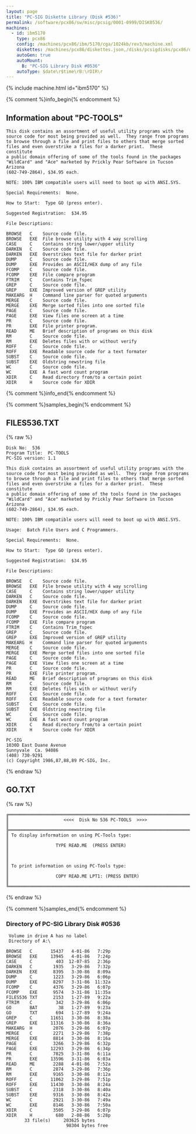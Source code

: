 ```yaml
---
layout: page
title: "PC-SIG Diskette Library (Disk #536)"
permalink: /software/pcx86/sw/misc/pcsig/0001-0999/DISK0536/
machines:
  - id: ibm5170
    type: pcx86
    config: /machines/pcx86/ibm/5170/cga/1024kb/rev3/machine.xml
    diskettes: /machines/pcx86/diskettes.json,/disks/pcsigdisks/pcx86/diskettes.json
    autoGen: true
    autoMount:
      B: "PC-SIG Library Disk #0536"
    autoType: $date\r$time\rB:\rDIR\r
---
```


{% include machine.html id="ibm5170" %}

{% comment %}info_begin{% endcomment %}

## Information about "PC-TOOLS"

    This disk contains an assortment of useful utility programs with the
    source code for most being provided as well.  They range from programs
    to browse through a file and print files to others that merge sorted
    files and even overstrike a files for a darker print.  These constitute
    a public domain offering of some of the tools found in the packages
    "WildCard" and "Ace" marketed by Prickly Pear Software in Tucson Arizona
    (602-749-2864), $34.95 each.
    
    NOTE: 100% IBM compatible users will need to boot up with ANSI.SYS.
    
    Special Requirements:  None.
    
    How to Start:  Type GO (press enter).
    
    Suggested Registration:  $34.95
    
    File Descriptions:
    
    BROWSE   C    Source code file.
    BROWSE   EXE  File browse utility with 4 way scrolling
    CASE     C    Contains string lower/upper utility
    DARKEN   C    Source code file.
    DARKEN   EXE  Overstrikes text file for darker print
    DUMP     C    Source code file.
    DUMP     EXE  Provides an ASCII/HEX dump of any file
    FCOMP    C    Source code file.
    FCOMP    EXE  File compare program
    FTRIM    C    Contains Trim_fspec
    GREP     C    Source code file.
    GREP     EXE  Improved version of GREP utility
    MAKEARG  H    Command line parser for quoted arguments
    MERGE    C    Source code file.
    MERGE    EXE  Merge sorted files into one sorted file
    PAGE     C    Source code file.
    PAGE     EXE  View files one screen at a time
    PR       C    Source code file.
    PR       EXE  File printer program.
    READ     ME   Brief description of programs on this disk
    RM       C    Source code file.
    RM       EXE  Deletes files with or without verify
    ROFF     C    Source code file.
    ROFF     EXE  Readable source code for a text formater
    SUBST    C    Source code file.
    SUBST    EXE  Oldstring newstring file
    WC       C    Source code file.
    WC       EXE  A fast word count program
    XDIR     C    Read directory from/to a certain point
    XDIR     H    Source code for XDIR
{% comment %}info_end{% endcomment %}

{% comment %}samples_begin{% endcomment %}

## FILES536.TXT

{% raw %}
```
Disk No:  536
Program Title:  PC-TOOLS
PC-SIG version: 1.1

This disk contains an assortment of useful utility programs with the
source code for most being provided as well.  They range from programs
to browse through a file and print files to others that merge sorted
files and even overstrike a files for a darker print.  These constitute
a public domain offering of some of the tools found in the packages
"WildCard" and "Ace" marketed by Prickly Pear Software in Tucson Arizona
(602-749-2864), $34.95 each.

NOTE: 100% IBM compatible users will need to boot up with ANSI.SYS.

Usage:  Batch File Users and C Programmers.

Special Requirements:  None.

How to Start:  Type GO (press enter).

Suggested Registration:  $34.95

File Descriptions:

BROWSE   C    Source code file.
BROWSE   EXE  File browse utility with 4 way scrolling
CASE     C    Contains string lower/upper utility
DARKEN   C    Source code file.
DARKEN   EXE  Overstrikes text file for darker print
DUMP     C    Source code file.
DUMP     EXE  Provides an ASCII/HEX dump of any file
FCOMP    C    Source code file.
FCOMP    EXE  File compare program
FTRIM    C    Contains Trim_fspec
GREP     C    Source code file.
GREP     EXE  Improved version of GREP utility
MAKEARG  H    Command line parser for quoted arguments
MERGE    C    Source code file.
MERGE    EXE  Merge sorted files into one sorted file
PAGE     C    Source code file.
PAGE     EXE  View files one screen at a time
PR       C    Source code file.
PR       EXE  File printer program.
READ     ME   Brief description of programs on this disk
RM       C    Source code file.
RM       EXE  Deletes files with or without verify
ROFF     C    Source code file.
ROFF     EXE  Readable source code for a text formater
SUBST    C    Source code file.
SUBST    EXE  Oldstring newstring file
WC       C    Source code file.
WC       EXE  A fast word count program
XDIR     C    Read directory from/to a certain point
XDIR     H    Source code for XDIR

PC-SIG
1030D East Duane Avenue
Sunnyvale  Ca. 94086
(408) 730-9291
(c) Copyright 1986,87,88,89 PC-SIG, Inc.

```
{% endraw %}

## GO.TXT

{% raw %}
```
╔═════════════════════════════════════════════════════════════════════════╗
║                     <<<<  Disk No 536 PC-TOOLS  >>>>                    ║
╠═════════════════════════════════════════════════════════════════════════╣
║ To display information on using PC-Tools type:                          ║
║                  TYPE READ.ME  (PRESS ENTER)                            ║
║                                                                         ║
║ To print information on using PC-Tools type:                            ║
║                  COPY READ.ME LPT1: (PRESS ENTER)                       ║
╚═════════════════════════════════════════════════════════════════════════╝
```
{% endraw %}

{% comment %}samples_end{% endcomment %}

### Directory of PC-SIG Library Disk #0536

     Volume in drive A has no label
     Directory of A:\

    BROWSE   C       15437   4-01-86   7:29p
    BROWSE   EXE     13945   4-01-86   7:24p
    CASE     C         403  12-07-85   2:36p
    DARKEN   C        1935   3-29-86   7:32p
    DARKEN   EXE      8395   3-30-86   8:09a
    DUMP     C        1223   3-29-86   6:06p
    DUMP     EXE      8297   3-31-86  11:32a
    FCOMP    C        4376   3-29-86   6:07p
    FCOMP    EXE      9574   3-31-86  11:35a
    FILES536 TXT      2153   1-27-89   9:22a
    FTRIM    C         342   3-29-86   6:06p
    GO       BAT        38   1-27-89   9:23a
    GO       TXT       694   1-27-89   9:24a
    GREP     C       11651   3-30-86   8:38a
    GREP     EXE     11316   3-30-86   8:36a
    MAKEARG  H        2076   3-29-86   6:07p
    MERGE    C        2271   3-29-86   7:38p
    MERGE    EXE      8814   3-30-86   8:16a
    PAGE     C        3266   3-29-86   6:32p
    PAGE     EXE     12293   3-29-86   6:34p
    PR       C        7825   3-31-86   6:11a
    PR       EXE     13596   3-31-86   6:03a
    READ     ME       2288   4-01-86   7:52a
    RM       C        2874   3-29-86   7:36p
    RM       EXE      9165   3-30-86   8:12a
    ROFF     C       11062   3-29-86   7:51p
    ROFF     EXE     11430   3-30-86   8:24a
    SUBST    C        2318   3-30-86   8:40a
    SUBST    EXE      9316   3-30-86   8:42a
    WC       C        2921   3-30-86   7:49a
    WC       EXE      8146   3-30-86   7:50a
    XDIR     C        3505   3-29-86   6:07p
    XDIR     H         680   2-08-86   5:28p
           33 file(s)     203625 bytes
                           98304 bytes free
